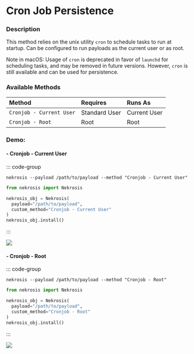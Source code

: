 # Cron Job Persistence

### Description

This method relies on the unix utility `cron` to schedule tasks to run at startup. Can be configured to run payloads as the current user or as root.

Note in macOS: Usage of `cron` is deprecated in favor of `launchd` for scheduling tasks, and may be removed in future versions. However, `cron` is still available and can be used for persistence.

### Available Methods

| Method                   | Requires      | Runs As      |
|:-------------------------|:--------------|:-------------|
| `Cronjob - Current User` | Standard User | Current User |
| `Cronjob - Root`         | Root          | Root         |

### Demo:

#### - Cronjob - Current User

::: code-group

```shell [Command Line]
nekrosis --payload /path/to/payload --method "Cronjob - Current User"
```

```python [Python API]
from nekrosis import Nekrosis

nekrosis_obj = Nekrosis(
  payload="/path/to/payload",
  custom_method="Cronjob - Current User"
)
nekrosis_obj.install()
```

:::

![](/public/macOS%20Persistence%20Methods/Cronjob%20-%20Current%20User.png)



#### - Cronjob - Root

::: code-group

```shell [Command Line]
nekrosis --payload /path/to/payload --method "Cronjob - Root"
```

```python [Python API]
from nekrosis import Nekrosis

nekrosis_obj = Nekrosis(
  payload="/path/to/payload",
  custom_method="Cronjob - Root"
)
nekrosis_obj.install()
```

:::


![](/public/macOS%20Persistence%20Methods/Cronjob%20-%20Root.png)